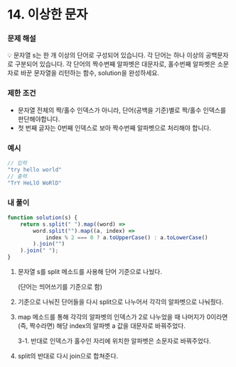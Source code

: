 # 14. 이상한 문자

### 문제 해설

<aside>
💡 문자열 s는 한 개 이상의 단어로 구성되어 있습니다. 각 단어는 하나 이상의 공백문자로 구분되어 있습니다.
각 단어의 짝수번째 알파벳은 대문자로, 홀수번째 알파벳은 소문자로 바꾼 문자열을 리턴하는 함수, solution을 완성하세요.

</aside>

### 제한 조건

- 문자열 전체의 짝/홀수 인덱스가 아니라, 단어(공백을 기준)별로 짝/홀수 인덱스를 판단해야합니다.
- 첫 번째 글자는 0번째 인덱스로 보아 짝수번째 알파벳으로 처리해야 합니다.

### 예시

```jsx
// 입력
"try hello world"	
// 출력
"TrY HeLlO WoRlD"
```

### 내 풀이

```jsx
function solution(s) {
    return s.split(" ").map((word) => 
        word.split("").map((a, index) => 
            index % 2 === 0 ? a.toUpperCase() : a.toLowerCase()
        ).join("")
    ).join(" ");
}
```

1. 문자열 s를 split 메소드를 사용해 단어 기준으로 나눴다.
    
    (단어는 띄어쓰기를 기준으로 함)
    
2. 기준으로 나눠진 단어들을 다시 split으로 나누어서 각각의 알파벳으로 나눠줬다.
3. map 메소드를 통해 각각의 알파벳의 인덱스가 2로 나누었을 때 나머지가 0이라면(즉, 짝수라면)
해당 index의 알파벳 a 값을 대문자로 바꿔주었다.
    
    3-1. 반대로 인덱스가 홀수인 자리에 위치한 알파벳은 소문자로 바꿔주었다.
    
4. split의 반대로 다시 join으로 합쳐준다.